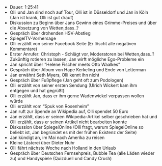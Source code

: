 - Dauer: 1:25:41
- Olli und Jan sind noch auf Tour, Olli ist in Düsseldorf und Jan in Köln (Jan ist krank, Olli ist gut drauf)
- Diskussion zu Beginn über Jans Gewinn eines Grimme-Preises und über die Absetzung von Wetten,dass..?
- Gespräch über drohenden HSV-Abstieg
- SpiegelTV-Vorhersage
- Olli erzählt von seiner Facebook Seite (Er löscht alle negativen Kommentare)
- Erster Anrufer: Christoph - Schlägt vor, Moderatoren bei Wetten,dass..? Zukünftig rotieren zu lassen, Jan wirft mögliche Ego-Probleme ein
- Jan spricht über “Helene Fischer meets Otto Waalkes”
- Gespräch über Album von Hape Kerkeling und Ende von Letterman
- Jan erwähnt Seth Myers, Olli kennt ihn nicht
- Gespräch über Fußpflege (Jan geht oft zum Podologen)
- Olli erzählt von seiner ersten Sendung (Ulrich Wickert kam ihm entgegen und hat gegrüßt)
- Olli erzählt Jan, dass er ihm gerne Wadenwickel verpassen wollen würde
- Olli erzählt vom “Spuk von Rosenheim”
- Jan ruft zur Spende an Wikipedia auf, Olli spendet 50 Euro
- Jan erzählt, dass er seinen Wikipedia-Artikel selber geschrieben hat und Olli erzählt, dass er seinen Artikel nicht bearbeiten konnte
- Diskussion über SpiegelOnline (Olli fragt, warum SpiegelOnline so beliebt ist, Jan begründet es mit der frühen Existenz der Seite)
- Jan kündigt an, im Mai nach Amerika zu reisen
- Kleine Lästerei über Dieter Nuhr
- Olli fährt nächste Woche nach Holland in den Urlaub
- Gespräch über Deutschen Fernsehpreis, Bubble Tea (alle Läden wieder zu) und Handyspiele (Quizduell und Candy Crush)
